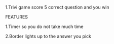 1.Trivi game score 5 correct question and you win

FEATURES

1.Timer so you do not take much time

2.Border lights up to the answer you pick
